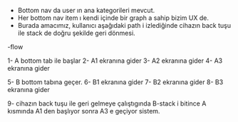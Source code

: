 * Bottom nav da user ın ana kategorileri mevcut.
* Her bottom nav item ı kendi içinde bir graph a sahip bizim UX de.
* Burada amacımız, kullanıcı aşağıdaki path i izlediğinde cihazın back tuşu ile stack de doğru şekilde geri dönmesi.

-flow 

1- A bottom tab ile başlar
2- A1 ekranına gider
3- A2 ekranına gider
4- A3 ekranına gider

5- B bottom tabına geçer.
6- B1  ekranına gider
7- B2  ekranına gider
8- B3  ekranına gider

9- cihazın back tuşu ile geri gelmeye çalıştıgında B-stack i bitince A kısmında A1 den başlıyor sonra A3 e geçiyor sistem.